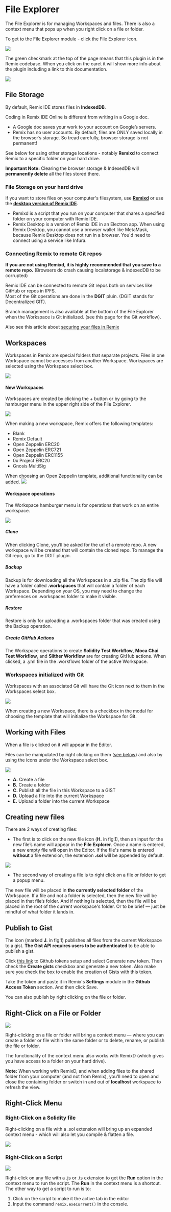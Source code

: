 File Explorer
=============
The File Explorer is for managing Workspaces and files.  There is also a context menu that pops up when you right click on a file or folder.

To get to the File Explorer module - click the File Explorer icon.

![](images/a-file-explorer1a.png)

The green checkmark at the top of the page means that this plugin is in the Remix codebase.  When you click on the caret it will show more info about the plugin including a link to this documentation.

![](images/a-fe-top-caret.png)

File Storage
------------
By default, Remix IDE stores files in **IndexedDB**.  

Coding in Remix IDE Online is different from writing in a Google doc. 
- A Google doc saves your work to your account on Google’s servers.
- Remix has no user accounts.  By default, files are ONLY saved locally in the browser’s storage. So tread carefully, browser storage is not permanent!

See below for using other storage locations - notably **Remixd** to connect Remix to a specific folder on your hard drive.

**Important Note:** Clearing the browser storage & IndexedDB will **permanently delete** all the files stored there. 

### File Storage on your hard drive
If you want to store files on your computer's filesystem, use **[Remixd](remixd.html)** or use the **[desktop version of Remix IDE](https://github.com/ethereum/remix-desktop/releases/)**. 
- Remixd is a script that you run on your computer that shares a specified folder on your computer with Remix IDE.
- Remix Desktop is a version of Remix IDE in an Electron app. When using Remix Desktop, you cannot use a browser wallet like MetaMask, because Remix Desktop does not run in a browser.  You'd need to connect using a service like Infura.

### Connecting Remix to remote Git repos
**If you are not using Remixd, it is highly recommended that you save to a remote repo.** 
(Browsers do crash causing localstorage & indexedDB to be corrupted)

Remix IDE can be connected to remote Git repos both on services like GitHub or repos in IPFS.  
Most of the Git operations are done in the **DGIT** pluin. (DGIT stands for Decentralized GIT).

Branch management is also available at the bottom of the File Explorer when the Workspace is Git initialized.
(see this page for the Git workflow).

Also see this article about [securing your files in Remix](https://medium.com/remix-ide/securing-you-file-in-remix-how-to-clone-and-push-f1350111aa13?source=friends_link&sk=a3dbd0d3b0b44a29a28e8c10f8821fde)


Workspaces
------------

Workspaces in Remix are special folders that separate projects.  Files in one Workspace cannot be accesses from another Workspace.  Workspaces are selected using the Workspace select box.

![](images/a-fe-workspaces1.png)

#### New Workspaces
Workspaces are created by clicking the + button or by going to the hamburger menu in the upper right side of the File Explorer.

![](images/a-fe-workspaces-new.png)

When making a new workspace, Remix offers the following templates: 

- Blank
- Remix Default
- Open Zeppelin ERC20
- Open Zeppelin ERC721
- Open Zeppelin ERC1155
- 0x Project ERC20
- Gnosis MultiSig

When choosing an Open Zeppelin template, additional functionality can be added.
![](images/a-fe-modal-oz.png)

#### Workspace operations

The Workspace hamburger menu is for operations that work on an entire workspace.

![](images/a-fe-hamburger.png)

##### Clone
When clicking Clone, you’ll be asked for the url of a remote repo. A new workspace will be created that will contain the cloned repo. To manage the Git repo, go to the DGIT plugin.
##### Backup
Backup is for downloading all the Workspaces in a .zip file. The zip file will have a folder called **.workspaces** that will contain a folder of each Workspace.  Depending on your OS, you may need to change the preferences on .workspaces folder to make it visible.  

##### Restore
Restore is only for uploading a .workspaces folder that was created using the Backup operation.

##### Create GitHub Actions
The Workspace operations to create **Solidity Test Workflow**,  **Moca Chai Test Workflow**, and **Slither Workflow** are for creating GitHub actions. When clicked, a .yml file in the .workflows folder of the active Workspace.

### Workspaces initialized with Git
Workspaces with an associated Git will have the Git icon next to them in the Workspaces select box.

![](images/a-fe-select-git.png)

When creating a new Workspace, there is a checkbox in the modal for choosing the template that will initialize the Workspace for Git.

Working with Files
-------------------
When a file is clicked on it will appear in the Editor.

Files can be manipulated by right clicking on them ([see below](#right-click-on-a-file-or-folder)) and also by using the icons under the Workspace select box.

![](images/a-fe-file-icons2.png)

- **A.** Create a file  <br>
- **B.** Create a folder  <br>
- **C.** Publish all the file in this Workspace to a GIST<br>
- **D.** Upload a file into the current Workspace<br>
- **E.** Upload a folder into the current Workspace<br>

## Creating new files

There are 2 ways of creating files:  
- The first is to click on the new file icon (**H.** in fig.1), then an input for the new file’s name will appear in the **File Explorer**. Once a name is entered, a new empty file will open in the Editor.  If the file's name is entered **without** a file extension, the extension **.sol** will be appended by default.

![](images/a-file-explorer-new-file2.png)

- The second way of creating a file is to right click on a file or folder to get a popup menu.

The new file will be placed in **the currently selected folder** of the Workspace. If a file and not a folder is selected, then the new file will be placed in that file’s folder. And if nothing is selected, then the file will be placed in the root of the current workspace's folder. Or to be brief — just be mindful of what folder it lands in.

Publish to Gist
---------------

The icon (marked **J.** in fig.1) publishes all files from the current Workspace to a gist. **The Gist API requires users to be authenticated** to be able to publish a gist.  

Click [this link](https://github.com/settings/tokens) to Github tokens setup and select Generate new token. Then check the **Create gists** checkbox and generate a new token. Also make sure you check the box to enable the creation of Gists with this token.

Take the token and paste it in Remix's **Settings** module in the **Github Access Token** section. And then click Save.

You can also publish by right clicking on the file or folder.

Right-Click on a File or Folder
-------------------------------

![](images/a-fe-rtclick-file.png)

Right-clicking on a file or folder will bring a context menu — where you can create a folder or file within the same folder or to delete, rename, or publish the file or folder. 

The functionality of the context menu also works with RemixD (which gives you have access to a folder on your hard drive).  

**Note:** When working with RemixD, and when adding files to the shared folder from your computer (and not from Remix), you'll need to open and close the containing folder or switch in and out of **localhost** workspace to refresh the view.

Right-Click Menu
---------------------
### Right-Click on a Solidity file

Right-clicking on a file with a .sol extension will bring up an expanded context menu - which will also let you compile & flatten a file.

![](images/a-fe-rtclick-sol-file.png)

### Right-Click on a Script

![](images/a-fe-rtclick-script.png)

Right-click on any file with a .js or .ts extension to get the **Run** option in the context menu to run the script.  The **Run** in the context menu is a shortcut.  The other way to get a script to run is to:
1. Click on the script to make it the active tab in the editor 
2. Input the command `remix.exeCurrent()` in the console.
